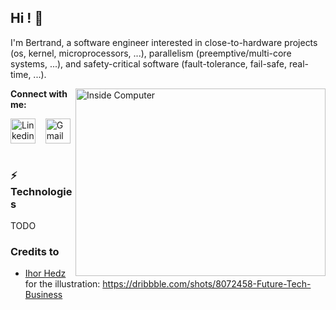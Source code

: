 ## Hi ! 👋

I'm Bertrand, a software engineer interested in close-to-hardware projects (os, kernel, microprocessors, ...),
parallelism (preemptive/multi-core systems, ...), and safety-critical software (fault-tolerance, fail-safe, real-time, ...).

<img align="right" alt="Inside Computer" src="https://static.dribbble.com/users/902546/screenshots/8072458/media/c123703735b0522ac81e1b3fb5aad439.png" width="400" height="300" />

**Connect with me:**
<p align="left">
<a href="https://www.linkedin.com/in/bertrandngoy/" target="blank"><img align="center" src="https://cdn.jsdelivr.net/npm/simple-icons@3.0.1/icons/linkedin.svg" alt="Linkedin" height="40" width="40" /></a> &nbsp;&nbsp;
  <a href="bertrand.ngoy@gmail.com" target="blank"><img align="center" src="https://cdn.jsdelivr.net/npm/simple-icons@3.0.1/icons/gmail.svg" alt="Gmail" height="40" width="40" /></a> &nbsp;&nbsp;
</p>


### ⚡ Technologies 
TODO

### Credits to
- [Ihor Hedz](https://dribbble.com/gedzdesign) for the illustration: https://dribbble.com/shots/8072458-Future-Tech-Business


<!--
**bngoy/bngoy** is a ✨ _special_ ✨ repository because its `README.md` (this file) appears on your GitHub profile.

Here are some ideas to get you started:

- 🔭 I’m currently working on a cloud platform for safety-critical applications.
- 🌱 I’m currently learning Ansible, and Go.
- 👯 I’m looking to collaborate on ...
- 🤔 I’m looking for help with ...
- 💬 Ask me about ...
- 📫 How to reach me: ...
- 😄 Pronouns: ...
- ⚡ Fun fact: ...
-->
